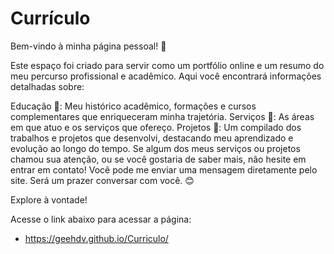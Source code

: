 # Currículo
Bem-vindo à minha página pessoal! 🌟

Este espaço foi criado para servir como um portfólio online e um resumo do meu percurso profissional e acadêmico. Aqui você encontrará informações detalhadas sobre:

Educação 📘: Meu histórico acadêmico, formações e cursos complementares que enriqueceram minha trajetória.
Serviços 💼: As áreas em que atuo e os serviços que ofereço.
Projetos 🚀: Um compilado dos trabalhos e projetos que desenvolvi, destacando meu aprendizado e evolução ao longo do tempo.
Se algum dos meus serviços ou projetos chamou sua atenção, ou se você gostaria de saber mais, não hesite em entrar em contato! Você pode me enviar uma mensagem diretamente pelo site. Será um prazer conversar com você. 😊

Explore à vontade!

Acesse o link abaixo para acessar a página: 
- https://geehdv.github.io/Curriculo/
